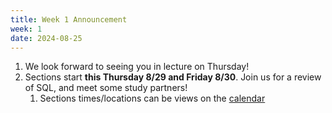 ```yaml
---
title: Week 1 Announcement
week: 1
date: 2024-08-25
---
```


1. We look forward to seeing you in lecture on Thursday!
2. Sections start **this Thursday 8/29 and Friday 8/30**. Join us for a review of SQL, and meet some study partners!
    1. Sections times/locations can be views on the [calendar](calendar)
